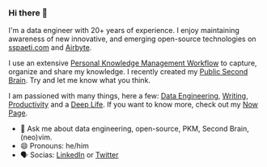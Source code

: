 ### Hi there 👋

I'm a data engineer with 20+ years of experience. I enjoy maintaining awareness of new innovative, and emerging open-source technologies on [sspaeti.com](https://sspaeti.com) and [Airbyte](https://airbyte.com/blog-authors/simon-spati).

I use an extensive [Personal Knowledge Management Workflow](https://www.sspaeti.com/blog/pkm-workflow-for-a-deeper-life/)  to capture, organize and share my knowledge. I recently created my [Public Second Brain](https://brain.sspaeti.com). Try and let me know what you think.

I am passioned with many things, here a few: [Data Engineering](https://sspaeti.com), [Writing](https://brain.sspaeti.com/writing), [Productivity](https://www.sspaeti.com/categories/productivity/) and a [Deep Life](https://brain.sspaeti.com/deep-life). If you want to know more, check out my [Now Page](https://www.sspaeti.com/now/).

- 💬 Ask me about data engineering, open-source, PKM, Second Brain, (neo)vim.
- 😄 Pronouns: he/him
- 🗣 Socias: [LinkedIn](https://www.linkedin.com/in/sspaeti/) or [Twitter](https://twitter.com/sspaeti)


<!-- Does not include sspaeti-com organization where all my stars are :)

<p align="left"> 
  <img alt="Top Langs" height="150px" src="https://github-readme-stats.vercel.app/api/top-langs/?username=sspaeti&layout=compact&show_icons=true&theme=gruvbox&count_private=true" />
  <img alt="github stats" height="150px" src="https://github-readme-stats.vercel.app/api?username=sspaeti&theme=gruvbox&show_icons=true&count_private=true" />
</p>


![](second-brain-sspaeti.com.jpeg)

Here are some ideas to get you started:

- 🔭 I’m currently working on see on my [Now Page](https://www.sspaeti.com/now/).
- 🌱 I’m currently learning see on my [Now Page](https://www.sspaeti.com/now/).
- 👯 I am a [top viewed writer](https://www.quora.com/topic/Data-Engineering/writers) at Quora. 
- 🤔 I’m looking for help with ...
- 📫 How to reach me: ...
- 😄 Pronouns: he/him
- ⚡ Fun fact: ...
-->
